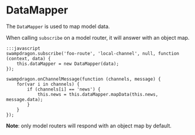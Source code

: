 # DataMapper

The ```DataMapper``` is used to map model data.

When calling ```subscribe``` on a model router, it will answer with an object map.

    :::javascript
    swampdragon.subscribe('foo-route', 'local-channel', null, function (context, data) {
        this.dataMapper = new DataMapper(data);
    });
    
    swampdragon.onChannelMessage(function (channels, message) {
        for(var i in channels) {
            if (channels[i] == 'news') {
                this.news = this.dataMapper.mapData(this.news, message.data);
            }
        }
    });
        

**Note**: only model routers will respond with an object map by default.
